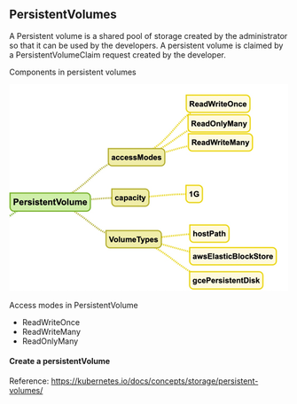 ## PersistentVolumes

A Persistent volume is a shared pool of storage created by the administrator so that it can be used by the developers.
A persistent volume is claimed by a PersistentVolumeClaim request created by the developer.


Components in persistent volumes

![](.persistent-volumes_images/800b5d13.png)

Access modes in PersistentVolume
* ReadWriteOnce
* ReadWriteMany
* ReadOnlyMany

#### Create a persistentVolume
Reference: https://kubernetes.io/docs/concepts/storage/persistent-volumes/


